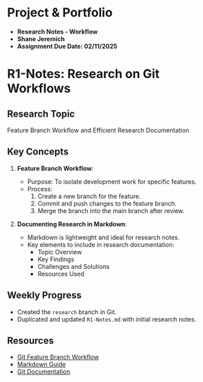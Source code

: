 # Project & Portfolio

- **Research Notes - Workflow**
- **Shane Jeremich**
- **Assignment Due Date: 02/11/2025**

# R1-Notes: Research on Git Workflows

## Research Topic

Feature Branch Workflow and Efficient Research Documentation

## Key Concepts

1. **Feature Branch Workflow**:

   - Purpose: To isolate development work for specific features.
   - Process:
     1. Create a new branch for the feature.
     2. Commit and push changes to the feature branch.
     3. Merge the branch into the main branch after review.

2. **Documenting Research in Markdown**:
   - Markdown is lightweight and ideal for research notes.
   - Key elements to include in research documentation:
     - Topic Overview
     - Key Findings
     - Challenges and Solutions
     - Resources Used

## Weekly Progress

- Created the `research` branch in Git.
- Duplicated and updated `R1-Notes.md` with initial research notes.

## Resources

- [Git Feature Branch Workflow](https://www.atlassian.com/git/tutorials/comparing-workflows/feature-branch-workflow)
- [Markdown Guide](https://www.markdownguide.org)
- [Git Documentation](https://git-scm.com/doc)
